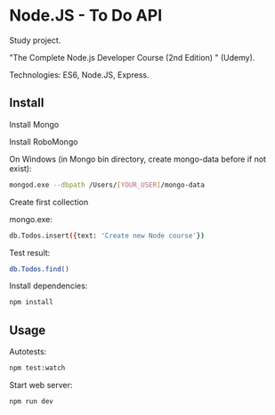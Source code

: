 # Node.JS - To Do API

Study project.

"The Complete Node.js Developer Course (2nd Edition) " (Udemy).

Technologies: ES6, Node.JS, Express.

## Install

Install Mongo

Install RoboMongo

On Windows (in Mongo bin directory, create mongo-data before if not exist):
````bash
mongod.exe --dbpath /Users/[YOUR_USER]/mongo-data
````

Create first collection

mongo.exe:
````bash
db.Todos.insert({text: 'Create new Node course'})
````

Test result:
````bash
db.Todos.find()
````

Install dependencies:
````bash
npm install
````

## Usage

Autotests:
````bash
npm test:watch
````

Start web server:
````bash
npm run dev
````
